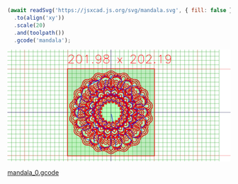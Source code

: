 ```JavaScript
(await readSvg('https://jsxcad.js.org/svg/mandala.svg', { fill: false }))
  .to(align('xy'))
  .scale(20)
  .and(toolpath())
  .gcode('mandala');
```

![Image](mandala.md.0.png)

[mandala_0.gcode](mandala.mandala_0.gcode)
